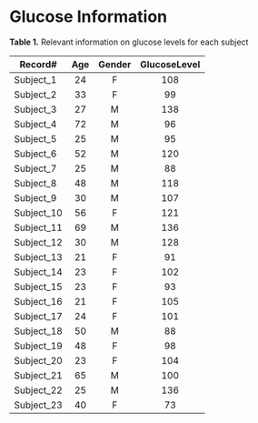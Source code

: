 # Glucose Information
**Table 1.** Relevant information on glucose levels for each subject

| **Record#** | **Age**  | **Gender** | **GlucoseLevel** |
|-------------|:--------:|:----------:|:----------------:|
| Subject_1   | 24       | F          | 108              |
| Subject_2   | 33       | F          | 99               |
| Subject_3   | 27       | M          | 138              |
| Subject_4   | 72       | M          | 96               |
| Subject_5   | 25       | M          | 95               |
| Subject_6   | 52       | M          | 120              |
| Subject_7   | 25       | M          | 88               |
| Subject_8   | 48       | M          | 118              |
| Subject_9   | 30       | M          | 107              |
| Subject_10  | 56       | F          | 121              |
| Subject_11  | 69       | M          | 136              |
| Subject_12  | 30       | M          | 128              |
| Subject_13  | 21       | F          | 91               | 
| Subject_14  | 23       | F          | 102              |
| Subject_15  | 23       | F          | 93               |
| Subject_16  | 21       | F          | 105              |
| Subject_17  | 24       | F          | 101              |
| Subject_18  | 50       | M          | 88               |
| Subject_19  | 48       | F          | 98               |
| Subject_20  | 23       | F          | 104              |
| Subject_21  | 65       | M          | 100              |
| Subject_22  | 25       | M          | 136              |
| Subject_23  | 40       | F          | 73              |

